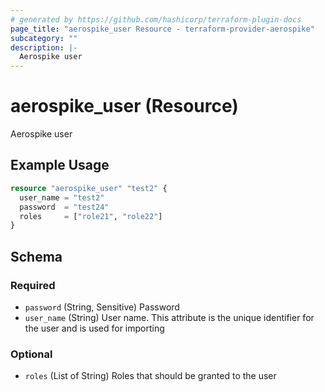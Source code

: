 ```yaml
---
# generated by https://github.com/hashicorp/terraform-plugin-docs
page_title: "aerospike_user Resource - terraform-provider-aerospike"
subcategory: ""
description: |-
  Aerospike user
---
```


# aerospike_user (Resource)

Aerospike user

## Example Usage

```terraform
resource "aerospike_user" "test2" {
  user_name = "test2"
  password  = "test24"
  roles     = ["role21", "role22"]
}
```

<!-- schema generated by tfplugindocs -->
## Schema

### Required

- `password` (String, Sensitive) Password
- `user_name` (String) User name. This attribute is the unique identifier for the user and is used for importing

### Optional

- `roles` (List of String) Roles that should be granted to the user
